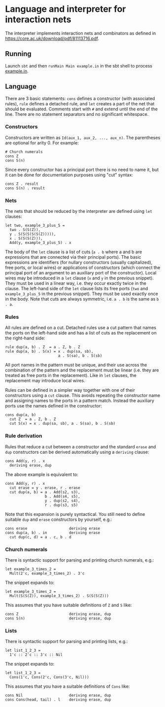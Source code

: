 # Language and interpreter for interaction nets

The interpreter implements interaction nets and combinators as defined in https://core.ac.uk/download/pdf/81113716.pdf.

## Running

Launch `sbt` and then `runMain Main example.in` in the sbt shell to process [example.in](./example.in).

## Language

There are 3 basic statements: `cons` defines a constructor (with associated rules), `rule` defines a detached rule, and `let` creates a part of the net that should be evaluated. Comments start with `#` and extend until the end of the line. There are no statement separators and no significant whitespace.

### Constructors

Constructors are written as `Id(aux_1, aux_2, ..., aux_n)`. The parentheses are optional for arity 0. For example:

```
# Church numerals
cons Z
cons S(n)
```

Since every constructor has a principal port there is no need to name it, but it can be done for documentation purposes using "cut" syntax:

```
cons Z . result
cons S(n) . result
```

### Nets

The nets that should be reduced by the interpreter are defined using `let` clauses:

```
let two, example_3_plus_5 =
  two . S(S(Z)),
  y . S(S(S(S(S(Z))))),
  x . S(S(S(Z))),
  Add(y, example_3_plus_5) . x
```

The body of the `let` clause is a list of cuts (`a . b` where a and b are expressions that are connected via their principal ports). The basic expressions are identifiers (for nullary constructors (usually capitalized), free ports, or local wires) or applications of constructors (which connect the principal port of an argument to an auxiliary port of the constructor). Local wires may be introduced in a `let` clause (`x` and `y` in the previous snippet). They must be used in a linear way, i.e. they occur exactly twice in the clause. The left-hand side of the `let` clause lists its free ports (`two` and `example_3_plus_5` in the previous snippet). They must be used exactly once in the body. Note that cuts are always symmetric, i.e. `a . b` is the same as `b . a`.

### Rules

All rules are defined on a cut. Detached rules use a cut pattern that names the ports on the left-hand side and has a list of cuts as the replacement on the right-hand side:

```
rule dup(a, b) . Z  = a . Z, b . Z
rule dup(a, b) . S(x) = x . dup(sa, sb),
                        a . S(sa), b . S(sb)
```

All port names in the pattern must be unique, and their use across the combination of the pattern and the replacement must be linear (i.e. they are treated as free ports in the replacement). Like in `let` clauses, the replacement may introduce local wires.

Rules can be defined in a simpler way together with one of their constructors using a `cut` clause. This avoids repeating the constructor name and assigning names to the ports in a pattern match. Instead the auxiliary ports use the names defined in the constructor:

```
cons dup(a, b)
  cut Z  = a . Z, b . Z
  cut S(x) = x . dup(sa, sb), a . S(sa), b . S(sb)
```

### Rule derivation

Rules that reduce a cut between a constructor and the standard `erase` and `dup` constructors can be derived automatically using a `deriving` clause:

```
cons Add(y, r) . x
  deriving erase, dup
```

The above example is equivalent to:

```
cons Add(y, r) . x
  cut erase = y . erase, r . erase
  cut dup(a, b) = a . Add(s2, s3),
                  b . Add(s4, s5),
                  y . dup(s2, s4),
                  r . dup(s3, s5)
```

Note that this expansion is purely syntactical. You still need to define suitable `dup` and `erase` constructors by yourself, e.g.:

```
cons erase                   deriving erase
cons dup(a, b) . in          deriving erase
  cut dup(c, d) = a . c, b . d
```

### Church numerals

There is syntactic support for parsing and printing church numerals, e.g.:

```
let example_3_times_2 =
  Mult(2'c, example_3_times_2) . 3'c
```

The snippet expands to:

```
let example_3_times_2 =
  Mult(S(S(Z)), example_3_times_2) . S(S(S(Z)))
```

This assumes that you have suitable definitions of `Z` and `S` like:

```
cons Z                       deriving erase, dup
cons S(n)                    deriving erase, dup
```

### Lists

There is syntactic support for parsing and printing lists, e.g.:

```
let list_1_2_3 =
  1'c :: 2'c :: 3'c :: Nil
```

The snippet expands to:

```
let list_1_2_3 =
  Cons(1'c, Cons(2'c, Cons(3'c, Nil)))
```

This assumes that you have a suitable definitions of `Cons` like:

```
cons Nil                     deriving erase, dup
cons Cons(head, tail) . l    deriving erase, dup
```
